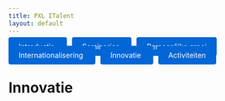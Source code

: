 ```yaml
---
title: PXL ITalent
layout: default
---
```


<p>
  <a href="./" style="background: #0366d6; color: #fff; padding: 10px 20px; border-radius: 4px; text-decoration: none; margin-right: 10px; margin-bottom: 20px;">
    Introductie
  </a>

  <a href="./seminaries.html" style="background: #0366d6; color: #fff; padding: 10px 20px; border-radius: 4px; text-decoration: none;  margin-right: 10px; margin-bottom: 20px;">
    Seminaries
  </a>

  <a href="./persoonlijke_groei.html" style="background: #0366d6; color: #fff; padding: 10px 20px; border-radius: 4px; text-decoration: none; margin-right: 10px; margin-bottom: 20px;">
    Persoonlijke groei
  </a>

 <a href="./internationalisering.html" style="background: #0366d6; color: #fff; padding: 10px 20px; border-radius: 4px; text-decoration: none; margin-right: 10px; margin-bottom: 20px;">
    Internationalisering
  </a>

   <a href="./innovatie.html" style="background: #0366d6; color: #fff; padding: 10px 20px; border-radius: 4px; text-decoration: none; margin-right: 10px; margin-bottom: 20px;">
    Innovatie
  </a>

  <a href="./activiteiten.html" style="background: #0366d6; color: #fff; padding: 10px 20px; border-radius: 4px; text-decoration: none; margin-bottom: 20px;">
    Activiteiten
  </a>
</p>

# Innovatie
